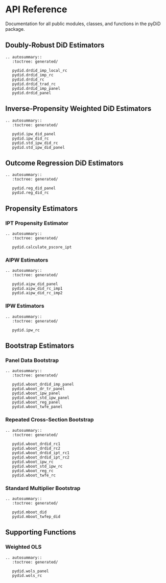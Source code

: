 # API Reference

Documentation for all public modules, classes, and functions in the pyDiD package.

## Doubly-Robust DiD Estimators

```{eval-rst}
.. autosummary::
   :toctree: generated/

   pydid.drdid_imp_local_rc
   pydid.drdid_imp_rc
   pydid.drdid_rc
   pydid.drdid_trad_rc
   pydid.drdid_imp_panel
   pydid.drdid_panel
```

## Inverse-Propensity Weighted DiD Estimators

```{eval-rst}
.. autosummary::
   :toctree: generated/

   pydid.ipw_did_panel
   pydid.ipw_did_rc
   pydid.std_ipw_did_rc
   pydid.std_ipw_did_panel
```

## Outcome Regression DiD Estimators

```{eval-rst}
.. autosummary::
   :toctree: generated/

   pydid.reg_did_panel
   pydid.reg_did_rc
```

## Propensity Estimators

### IPT Propensity Estimator

```{eval-rst}
.. autosummary::
   :toctree: generated/

   pydid.calculate_pscore_ipt
```

### AIPW Estimators

```{eval-rst}
.. autosummary::
   :toctree: generated/

   pydid.aipw_did_panel
   pydid.aipw_did_rc_imp1
   pydid.aipw_did_rc_imp2
```

### IPW Estimators

```{eval-rst}
.. autosummary::
   :toctree: generated/

   pydid.ipw_rc
```

## Bootstrap Estimators

### Panel Data Bootstrap

```{eval-rst}
.. autosummary::
   :toctree: generated/

   pydid.wboot_drdid_imp_panel
   pydid.wboot_dr_tr_panel
   pydid.wboot_ipw_panel
   pydid.wboot_std_ipw_panel
   pydid.wboot_reg_panel
   pydid.wboot_twfe_panel
```

### Repeated Cross-Section Bootstrap

```{eval-rst}
.. autosummary::
   :toctree: generated/

   pydid.wboot_drdid_rc1
   pydid.wboot_drdid_rc2
   pydid.wboot_drdid_ipt_rc1
   pydid.wboot_drdid_ipt_rc2
   pydid.wboot_ipw_rc
   pydid.wboot_std_ipw_rc
   pydid.wboot_reg_rc
   pydid.wboot_twfe_rc
```

### Standard Multiplier Bootstrap

```{eval-rst}
.. autosummary::
   :toctree: generated/

   pydid.mboot_did
   pydid.mboot_twfep_did
```

## Supporting Functions

### Weighted OLS

```{eval-rst}
.. autosummary::
   :toctree: generated/

   pydid.wols_panel
   pydid.wols_rc
```
